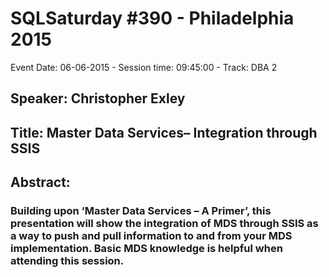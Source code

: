 # SQLSaturday #390 - Philadelphia 2015
Event Date: 06-06-2015 - Session time: 09:45:00 - Track: DBA 2
## Speaker: Christopher Exley
## Title: Master Data Services– Integration through SSIS
## Abstract:
### Building upon ‘Master Data Services – A Primer’, this presentation will show the integration of MDS through SSIS as a way to push and pull information to and from your MDS implementation.  Basic MDS knowledge is helpful when attending this session.
